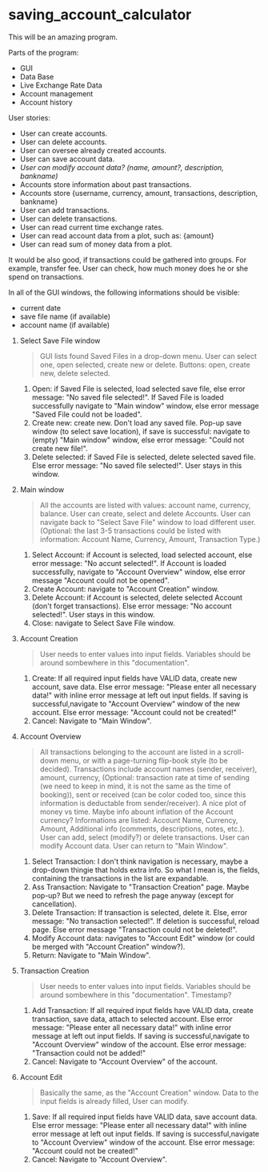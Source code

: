 # saving_account_calculator

This will be an amazing program.

Parts of the program:
- GUI
- Data Base
- Live Exchange Rate Data
- Account management
- Account history

User stories:
- User can create accounts.
- User can delete accounts.
- User can oversee already created accounts.
- User can save account data.
- *User can modify account data? (name, amount?, description, bankname)*
- Accounts store information about past transactions.
- Accounts store {username, currency, amount, transactions, description, bankname}
- User can add transactions.
- User can delete transactions.
- User can read current time exchange rates.
- User can read account data from a plot, such as: {amount}
- User can read sum of money data from a plot.
 
It would be also good, if transactions could be gathered into groups. For example, transfer fee. User can check, how much money does he or she spend on transactions.
 
In all of the GUI windows, the following informations should be visible:
- current date
- save file name (if available)
- account name (if available)
  
1. Select Save File window
	> GUI lists found Saved Files in a drop-down menu.
	> User can select one, open selected, create new or delete.
	> Buttons: open, create new, delete selected.
	1. Open: if Saved File is selected, load selected save file, else error message: "No saved file selected!". If Saved File is loaded successfully navigate to "Main window" window, else error message "Saved File could not be loaded".
	2. Create new: create new. Don't load any saved file. Pop-up save window (to select save location), if save is successful: navigate to (empty) "Main window" window, else error message: "Could not create new file!".
	3. Delete selected: if Saved File is selected, delete selected saved file. Else error message: "No saved file selected!". User stays in this window.
 
2. Main window
	> All the accounts are listed with values: account name, currency, balance.
	> User can create, select and delete Accounts.
	> User can navigate back to "Select Save File" window to load different user.
	> (Optional: the last 3-5 transactions could be listed with information: Account Name, Currency, Amount, Transaction Type.)
	1. Select Account: if Account is selected, load selected account, else error message: "No accunt selected!". If Account is loaded successfully, navigate to "Account Overview" window, else error message "Account could not be opened".
	2. Create Account: navigate to "Account Creation" window.
	3. Delete Account: if Account is selected, delete selected Account (don't forget transactions). Else error message: "No account selected!". User stays in this window.
	4. Close: navigate to Select Save File window.
  
3. Account Creation
	> User needs to enter values into input fields. Variables should be around sombewhere in this "documentation". 
	1. Create: If all required input fields have VALID data, create new account, save data. Else error message: "Please enter all necessary data!" with inline error message at left out input fields. If saving is successful,navigate to "Account Overview" window of the new account. Else error message: "Account could not be created!"
	2. Cancel: Navigate to "Main Window".

4. Account Overview
	> All transactions belonging to the account are listed in a scroll-down menu, or with a page-turning flip-book style (to be decided).
	> Transactions include account names (sender, receiver), amount, currency, (Optional: transaction rate at time of sending (we need to keep in mind, it is not the same as the time of booking)), sent or received (can be color coded too, since this information is deductable from sender/receiver).
	> A nice plot of money vs time. Maybe info abount inflation of the Account currency?
	> Informations are listed: Account Name, Currency, Amount, Additional info (comments, descriptions, notes, etc.).
	> User can add, select (modify?) or delete transactions. User can modify Account data. User can return to "Main Window".
	1. Select Transaction: I don't think navigation is necessary, maybe a drop-down thingie that holds extra info. So what I mean is, the fields, containing the transactions in the list are expandable.
	2. Ass Transaction: Navigate to "Transaction Creation" page. Maybe pop-up? But we need to refresh the page anyway (except for cancellation).
	3. Delete Transaction: If transaction is selected, delete it. Else, error message: "No transaction selected!". If deletion is successful, reload page. Else error message "Transaction could not be deleted!".
	4. Modify Account data: navigates to "Account Edit" window (or could be merged with "Account Creation" window?).
	5. Return: Navigate to "Main Window".
  
5. Transaction Creation
	> User needs to enter values into input fields. Variables should be around sombewhere in this "documentation". Timestamp?
	1. Add Transaction: If all required input fields have VALID data, create transaction, save data, attach to selected account. Else error message: "Please enter all necessary data!" with inline error message at left out input fields. If saving is successful,navigate to "Account Overview" window of the account. Else error message: "Transaction could not be added!"
	2. Cancel: Navigate to "Account Overview" of the account.


6. Account Edit
	> Basically the same, as the "Account Creation" window.
	> Data to the input fields is already filled, User can modify.
	1. Save: If all required input fields have VALID data, save account data. Else error message: "Please enter all necessary data!" with inline error message at left out input fields. If saving is successful,navigate to "Account Overview" window of the account. Else error message: "Account could not be created!"
	2. Cancel: Navigate to "Account Overview".


